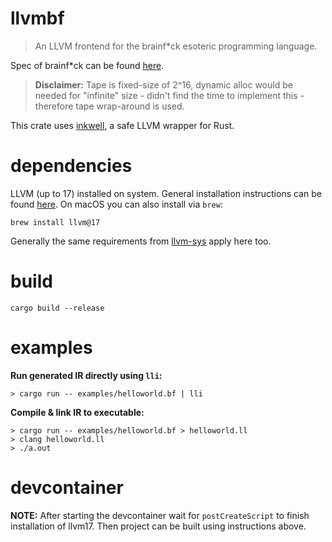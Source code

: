 # llvmbf
> An LLVM frontend for the brainf*ck esoteric programming language.

Spec of brainf*ck can be found [here](https://github.com/sunjay/brainfuck/blob/master/brainfuck.md).
> **Disclaimer:** Tape is fixed-size of 2^16, dynamic alloc would be needed for "infinite" size - didn't find the time to implement this - therefore tape wrap-around is used.

This crate uses [inkwell](https://github.com/TheDan64/inkwell), a safe LLVM wrapper for Rust.

# dependencies
LLVM (up to 17) installed on system.
General installation instructions can be found [here](https://apt.llvm.org). On macOS you can also install via `brew`:
```
brew install llvm@17
```
Generally the same requirements from [llvm-sys](https://crates.io/crates/llvm-sys) apply here too.

# build
```
cargo build --release
```

# examples
**Run generated IR directly using `lli`:**
```
> cargo run -- examples/helloworld.bf | lli
```
**Compile & link IR to executable:**
```
> cargo run -- examples/helloworld.bf > helloworld.ll
> clang helloworld.ll
> ./a.out
```

# devcontainer
**NOTE:** After starting the devcontainer wait for `postCreateScript` to finish installation of llvm17. Then project can be built using instructions above.